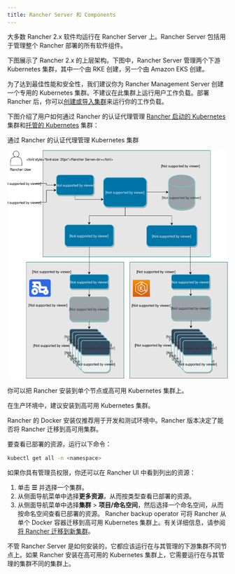 ```yaml
---
title: Rancher Server 和 Components
---
```


大多数 Rancher 2.x 软件均运行在 Rancher Server 上。Rancher Server 包括用于管理整个 Rancher 部署的所有软件组件。

下图展示了 Rancher 2.x 的上层架构。下图中，Rancher Server 管理两个下游 Kubernetes 集群，其中一个由 RKE 创建，另一个由 Amazon EKS 创建。

为了达到最佳性能和安全性，我们建议你为 Rancher Management Server 创建一个专用的 Kubernetes 集群。不建议在此集群上运行用户工作负载。部署 Rancher 后，你可以[创建或导入集群](../../cluster-deployment/cluster-deployment.md)来运行你的工作负载。

下图介绍了用户如何通过 Rancher 的认证代理管理 [Rancher 启动的 Kubernetes](../../cluster-deployment/launch-kubernetes-with-rancher.md) 集群和[托管的 Kubernetes](../../cluster-deployment/hosted-kubernetes/hosted-kubernetes.md) 集群：

<figcaption>通过 Rancher 的认证代理管理 Kubernetes 集群</figcaption>

![架构](/img/rancher-architecture-rancher-api-server.svg)

你可以把 Rancher 安装到单个节点或高可用 Kubernetes 集群上。

在生产环境中，建议安装到高可用 Kubernetes 集群。

Rancher 的 Docker 安装仅推荐用于开发和测试环境中。Rancher 版本决定了能否将 Rancher 迁移到高可用集群。

要查看已部署的资源，运行以下命令：

```bash
kubectl get all -n <namespace>
```
如果你具有管理员权限，你还可以在 Rancher UI 中看到列出的资源：

1. 单击 **☰** 并选择一个集群。
1. 从侧面导航菜单中选择**更多资源**，从而按类型查看已部署的资源。
1. 从侧面导航菜单中选择**集群** > **项目/命名空间**，然后选择一个命名空间，从而按命名空间查看已部署的资源。
   Rancher backup operator 可将 Rancher 从单个 Docker 容器迁移到高可用 Kubernetes 集群上。有关详细信息，请参阅[将 Rancher 迁移到新集群](../../rancher-admin/back-up-restore-and-disaster-recovery/migrate-to-a-new-cluster.md)。

不管 Rancher Server 是如何安装的，它都应该运行在与其管理的下游集群不同节点上。如果 Rancher 安装在高可用的 Kubernetes 集群上，它需要运行在与其管理的集群不同的集群上。
